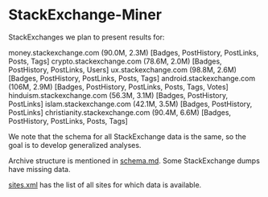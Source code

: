 # StackExchange-Miner

StackExchanges we plan to present results for: 

money.stackexchange.com (90.0M, 2.3M) [Badges, PostHistory, PostLinks, Posts, Tags]
crypto.stackexchange.com (78.6M, 2.0M) [Badges, PostHistory, PostLinks, Users]
ux.stackexchange.com (98.8M, 2.6M) [Badges, PostHistory, PostLinks, Posts, Tags]
android.stackexchange.com (106M, 2.9M) [Badges, PostHistory, PostLinks, Posts, Tags, Votes]
hinduism.stackexchange.com (56.3M, 3.1M) [Badges, PostHistory, PostLinks]
islam.stackexchange.com (42.1M, 3.5M) [Badges, PostHistory, PostLinks]
christianity.stackexchange.com (90.4M, 6.6M) [Badges, PostHistory, PostLinks, Posts, Tags]


We note that the schema for all StackExchange data is the same, so the goal is to develop generalized analyses. 

Archive structure is mentioned in [schema.md](schema.md). Some StackExchange dumps have missing data.

[sites.xml](sites.xml) has the list of all sites for which data is available.